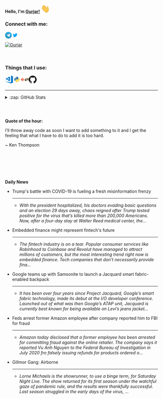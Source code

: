 #### Hello, I'm [Gurjar!](https://GurjarKing.github.io) <img src="https://raw.githubusercontent.com/ABSphreak/ABSphreak/master/gifs/Hi.gif" width="30px"></h2>


### Connect with me:

[<img align="left" alt="Gurjar | Telegram" width="22px" src="https://raw.githubusercontent.com/github/explore/80688e429a7d4ef2fca1e82350fe8e3517d3494d/topics/telegram/telegram.png" />][Telegram]
[<img align="left" alt="Gurjar | Twitter" width="22px" src="https://raw.githubusercontent.com/github/explore/80688e429a7d4ef2fca1e82350fe8e3517d3494d/topics/twitter/twitter.png" />][Twitter]
<br >
<br >
<a href="https://github.com/GurjarKing"><img src="https://komarev.com/ghpvc/?username=GurjarKing" alt="Gurjar" /></a> <br />
<br />
<br />
<!-- <br >

![](https://visitor-badge.glitch.me/badge?page_id=GurjarKing)

<br /> -->

### Things that I use:

[<img align="left" alt="Visual Studio Code" width="26px" src="https://raw.githubusercontent.com/github/explore/80688e429a7d4ef2fca1e82350fe8e3517d3494d/topics/visual-studio-code/visual-studio-code.png" />][VSCode]
[<img align="left" alt="Python" width="26px" src="https://raw.githubusercontent.com/github/explore/80688e429a7d4ef2fca1e82350fe8e3517d3494d/topics/python/python.png" />][Python]
[<img align="left" alt="Git" width="26px" src="https://raw.githubusercontent.com/github/explore/80688e429a7d4ef2fca1e82350fe8e3517d3494d/topics/git/git.png" />][Git]
[<img align="left" alt="GitHub" width="26px" src="https://raw.githubusercontent.com/github/explore/78df643247d429f6cc873026c0622819ad797942/topics/github/github.png" />][Github]

<br />
<br />

---
<details>
  <summary>:zap: GitHub Stats</summary>

<img align="left" alt="Gurjar's Github Stats" src="https://github-readme-stats.vercel.app/api?username=GurjarKing&show_icons=true&hide_border=true&count_private=true&include_all_commit=true&theme=algolia" />

</details>

<!-- ### 🔔 My latest tweet
<a href="https://twitter.com/Gurjar_King43" target="_blank">
	<img src="https://github.com/GurjarKing/GurjarKing/raw/master/tweet.png" width="70%" align="center" alt="Click to view on Twitter" title="My latest tweet, as an image"/>
</a> -->
<br>

<pre>

</pre>

**Quote of the hour:**

I’ll throw away code as soon I want to add something to it and I get the feeling that what I have to do to add it is too hard.

~ Ken Thompson
<pre>

</pre>
<br>
<pre>


</pre>
<strong>Daily News</strong>
  
  - Trump's battle with COVID-19 is fueling a fresh misinformation frenzy
     <hr/>
     
      - *With the president hospitalized, his doctors evading basic questions and an election 29 days away, chaos reigned after Trump tested positive for the virus that’s killed more than 200,000 Americans. Now, after a four-day stay at Walter Reed medical center, the…*
     
  - Embedded finance might represent fintech's future
      <hr/>
      
      - *The fintech industry is on a tear. Popular consumer services like Robinhood to Coinbase and Revolut have managed to attract millions of customers, but the most interesting trend right now is embedded finance. Tech companies that don’t necessarily provide fina…*
      
  - Google teams up with Samsonite to launch a Jacquard smart fabric-enabled backpack
      <hr/>
      
      - *It has been over four years since Project Jacquard, Google’s smart fabric technology, made its debut at the I/O developer conference. Launched out of what was then Google’s ATAP unit, Jacquard is currently best known for being available on Levi’s jeans jacket…*
      
  - Feds arrest former Amazon employee after company reported him to FBI for fraud
      <hr/>
      
      - *Amazon today disclosed that a former employee has been arrested for committing fraud against the online retailer. The company says it reported Vu Anh Nguyen to the Federal Bureau of Investigation in July 2020 fro falsely issuing refunds for products ordered o…*
       
  - Gillmor Gang: Airborne
      <hr/>
       
       - *Lorne Michaels is the showrunner, to use a binge term, for Saturday Night Live. The show returned for its first season under the watchful gaze of pandemic rule, and the results were thankfully successful. Last season struggled in the early days of the virus, …*
      

<br />

[VSCode]: https://code.visualstudio.com/
[Python]: https://www.python.org/
[Git]: https://git-scm.com/
[Github]: https://github.com/
[Telegram]: https://t.me/Gurjar_King/
[Twitter]: https://twitter.com/Gurjar_King43/
